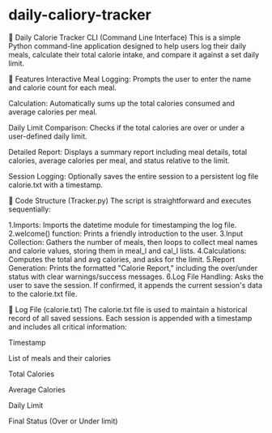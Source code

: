 # daily-caliory-tracker #

🥗 Daily Calorie Tracker CLI (Command Line Interface)
This is a simple Python command-line application designed to help users log their daily meals, calculate their total calorie intake, and compare it against a set daily limit.

🌟 Features
Interactive Meal Logging: Prompts the user to enter the name and calorie count for each meal.

Calculation: Automatically sums up the total calories consumed and average calories per meal.

Daily Limit Comparison: Checks if the total calories are over or under a user-defined daily limit.

Detailed Report: Displays a summary report including meal details, total calories, average calories per meal, and status relative to the limit.

Session Logging: Optionally saves the entire session to a persistent log file calorie.txt with a timestamp.

📝 Code Structure (Tracker.py)
The script is straightforward and executes sequentially:

1.Imports: Imports the datetime module for timestamping the log file.
2.welcome() function: Prints a friendly introduction to the user.
3.Input Collection: Gathers the number of meals, then loops to collect meal names and calorie values, storing them in meal_l and cal_l lists.
4.Calculations: Computes the total and avg calories, and asks for the limit.
5.Report Generation: Prints the formatted "Calorie Report," including the over/under status with clear warnings/success messages.
6.Log File Handling: Asks the user to save the session. If confirmed, it appends the current session's data to the calorie.txt file.


📜 Log File (calorie.txt)
The calorie.txt file is used to maintain a historical record of all saved sessions. Each session is appended with a timestamp and includes all critical information:

Timestamp

List of meals and their calories

Total Calories

Average Calories

Daily Limit

Final Status (Over or Under limit)




